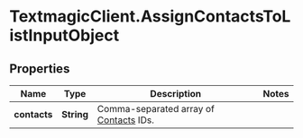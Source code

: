 # TextmagicClient.AssignContactsToListInputObject

## Properties
Name | Type | Description | Notes
------------ | ------------- | ------------- | -------------
**contacts** | **String** | Comma-separated array of [Contacts](/docs/api/contacts/) IDs. | 


